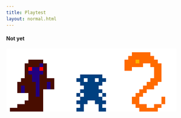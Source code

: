 ```yaml
---
title: Playtest
layout: normal.html
---
```


<h4 class='link'>Not yet</h4>

<img src="logo.gif">

<script>
	const start = Date.parse('23 Aug 2019 16:00:00 GMT+12')
	const link = document.querySelector('.link')
	updateLink()
	function updateLink() {
		const now = new Date()
		if (now > start) {
			link.innerHTML = `<a href="https://realm2.herokuapp.com/">Click here to join</a>`
		} else {
			link.innerHTML = `starts in ${Math.floor((start - now) / 1000 / 60)} minutes`
			setTimeout(updateLink, 1000)
		}
	}
</script>